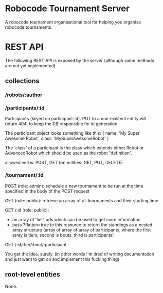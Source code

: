 # Robocode Tournament Server

A robocode tournament organisational tool for helping you organise robocode tournaments.

# REST API

The following REST API is exposed by the server (although some methods are not yet implemented)

## collections

### /robots/:author

### /participants/:id

Participants (keyed on participant-id).  PUT to a non-existent entity will return 404, to keep the DB responsible for id generation.

The participant object looks something like this:
{
	name: 'My Super Awesome Robot',
	class: 'MySuperAwesomeRobot'
}

The 'class' of a participant is the class which extends either Robot or AdvancedRobot which should be used as the robot "definition".

allowed verbs: POST, GET (on entities: GET, PUT, DELETE)

### /tournament/:id

POST (role: admin): schedule a new tournament to be run at the time specified in the body of the POST request
	
GET (role: public): retrieve an array of all tournaments and their starting time

GET /:id (role: public):
 - an array of 'tier' urls which can be used to get more information
 - pass ?flatten=true to this resource to return the standings as a nested array structure (array of array of array of participants, where the first array is tiers, second is bouts, third is participants)

GET /:id/:tier/:bout/:participant

You get the idea, surely. (in other words I'm tired of writing documentation and just want to get on and implement this fucking thing)

## root-level entities

None.
